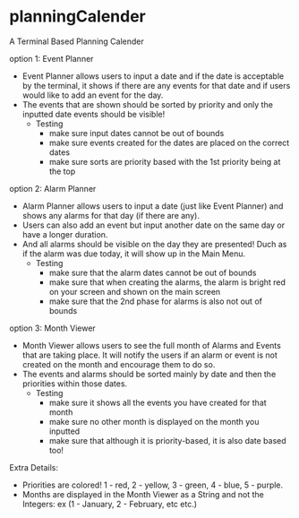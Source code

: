 # planningCalender
A Terminal Based Planning Calender

option 1: Event Planner

- Event Planner allows users to input a date and if the date is acceptable by the terminal, it shows if there are any events for that date and if users would like to add an event for the day.
- The events that are shown should be sorted by priority and only the inputted date events should be visible!
    -  Testing
        - make sure input dates cannot be out of bounds
        - make sure events created for the dates are placed on the correct dates
        - make sure sorts are priority based with the 1st priority being at the top
    
option 2: Alarm Planner

- Alarm Planner allows users to input a date (just like Event Planner) and shows any alarms for that day (if there are any).
- Users can also add an event but input another date on the same day or have a longer duration.
- And all alarms should be visible on the day they are presented! Duch as if the alarm was due today, it will show up in the Main Menu.
    - Testing
        - make sure that the alarm dates cannot be out of bounds
        - make sure that when creating the alarms, the alarm is bright red on your screen and shown on the main screen
        - make sure that the 2nd phase for alarms is also not out of bounds
      
option 3: Month Viewer
- Month Viewer allows users to see the full month of Alarms and Events that are taking place. It will notify the users if an alarm or event is not created on the month and encourage them to do so.
- The events and alarms should be sorted mainly by date and then the priorities within those dates.
    - Testing
        - make sure it shows all the events you have created for that month
        - make sure no other month is displayed on the month you inputted
        - make sure that although it is priority-based, it is also date based too!
   
Extra Details:
- Priorities are colored! 1 - red, 2 - yellow, 3 - green, 4 - blue, 5 - purple.
- Months are displayed in the Month Viewer as a String and not the Integers: ex (1 - January, 2 - February, etc etc.)
